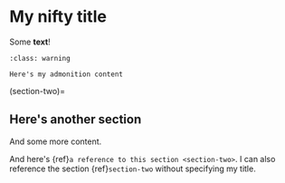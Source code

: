 # My nifty title

Some **text**!

```{admonition} Here's my title
:class: warning

Here's my admonition content
```

(section-two)=
## Here's another section

And some more content.

And here's {ref}`a reference to this section <section-two>`.
I can also reference the section {ref}`section-two` without specifying my title.
